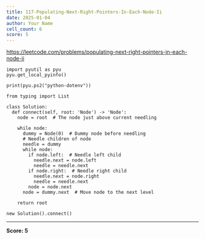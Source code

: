 ```yaml
---
title: 117-Populating-Next-Right-Pointers-In-Each-Node-Ii
date: 2025-01-04
author: Your Name
cell_count: 6
score: 5
---
```


https://leetcode.com/problems/populating-next-right-pointers-in-each-node-ii


```
import pyutil as pyu
pyu.get_local_pyinfo()
```


```
print(pyu.ps2("python-dotenv"))
```


```
from typing import List
```


```
class Solution:
  def connect(self, root: 'Node') -> 'Node':
    node = root  # The node just above current needling

    while node:
      dummy = Node(0)  # Dummy node before needling
      # Needle children of node
      needle = dummy
      while node:
        if node.left:  # Needle left child
          needle.next = node.left
          needle = needle.next
        if node.right:  # Needle right child
          needle.next = node.right
          needle = needle.next
        node = node.next
      node = dummy.next  # Move node to the next level

    return root
```


```
new Solution().connect()
```


---
**Score: 5**